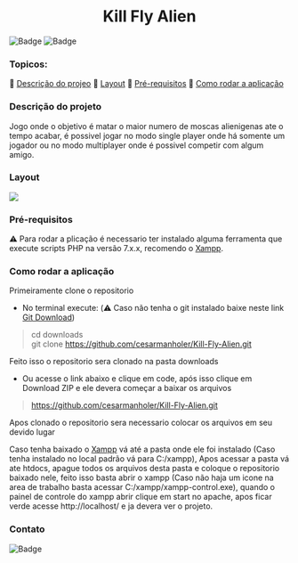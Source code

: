 <h1 align="center">Kill Fly Alien</h1>

![Badge](https://img.shields.io/static/v1?label=License&message=MIT&color=blue&style=for-the-badge) ![Badge](https://img.shields.io/static/v1?label=Status&message=Em%20Desenvolvimento&color=orange&style=for-the-badge)

### Topicos:
:large_blue_diamond: [Descrição do projeo](https://github.com/cesarmanholer/Kill-Fly-Alien/)
:large_blue_diamond: [Layout](https://github.com/cesarmanholer/Kill-Fly-Alien/)
:large_blue_diamond: [Pré-requisitos](https://github.com/cesarmanholer/Kill-Fly-Alien/)
:large_blue_diamond: [Como rodar a aplicação](https://github.com/cesarmanholer/Kill-Fly-Alien/)

### Descrição do projeto
Jogo onde o objetivo é matar o maior numero de moscas alienigenas ate o tempo acabar, é possivel jogar no modo single player onde há somente um jogador ou no modo multiplayer onde é possivel competir com algum amigo.

### Layout
<img src="https://github.com/cesarmanholer/Kill-Fly-Alien/blob/master/captured.gif">

### Pré-requisitos
:warning: Para rodar a plicação é necessario ter instalado alguma ferramenta que execute scripts PHP na versão 7.x.x, recomendo o [Xampp](https://www.apachefriends.org/pt_br/index.html).

### Como rodar a aplicação
Primeiramente clone o repositorio
- No terminal execute: (:warning: Caso não tenha o git instalado baixe neste link [Git Download](https://git-scm.com/downloads))
> cd downloads<br>
> git clone https://github.com/cesarmanholer/Kill-Fly-Alien.git

Feito isso o repositorio sera clonado na pasta downloads

- Ou acesse o link abaixo e clique em code, após isso clique em Download ZIP e ele devera começar a baixar os arquivos
> https://github.com/cesarmanholer/Kill-Fly-Alien.git

Apos clonado o repositorio sera necessario colocar os arquivos em seu devido lugar

Caso tenha baixado o [Xampp](https://www.apachefriends.org/pt_br/index.html) vá até a pasta onde ele foi instalado (Caso tenha instalado no local padrão vá para C:/xampp),
Apos acessar a pasta vá ate htdocs, apague todos os arquivos desta pasta e coloque o repositorio baixado nele, feito isso basta abrir o xampp (Caso não haja um icone na area de trabalho basta acessar C:/xampp/xampp-control.exe), quando o painel de controle do xampp abrir clique em start no apache, apos ficar verde acesse http://localhost/ e ja devera ver o projeto.

### Contato
![Badge](https://img.shields.io/static/v1?label=&message=Intagram&color=blue&style=for-the-badge&link=https://instagram.com/cesar.manholer)
